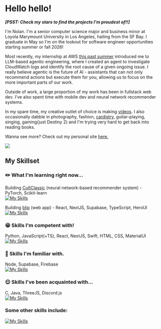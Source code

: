 # Hello hello!

***[PSST: Check my stars to find the projects I'm proudest of!!]***


I'm Nolan. I'm a senior computer science major and business minor at Loyola Marymount University in Los Angeles, hailing from the SF Bay. I graduate in May so I'm on the lookout for software engineer opportunities starting summer or fall 2026! 

Most recently, my internship at AWS [this past summer](https://lnkd.in/p/gsUnkYyn) introduced me to LLM-based agentic engineering, where I created an agent to investigate CloudWatch logs and identify the root cause of a given ongoing issue. I really believe agentic is the future of AI - assistants that can not only recommend actions but execute them for you, allowing us to focus on the more important parts of our work. 

Outside of work, a large proportion of my work has been in fullstack web dev. I've also spent time with mobile dev and neural network recommender systems. 

In my spare time, my creative outlet of choice is making [videos](https://www.youtube.com/@nolndn). I also occasionally dabble in photography, fashion, [cardistry](https://sabukaru.online/articles/the-last-living-niche-subculture-a-talk-with-anyone-master-of-cards), guitar-playing, singing, gaming(just Destiny 2) and I'm trying very hard to get back into reading books.

Wanna see more? Check out my personal site [here.](https://nndpznn.github.io/)

![](https://komarev.com/ghpvc/?username=nndpznn&color=102BEF)

## My Skillset

### :pencil2: What I'm learning right now...
Building [CultClassic](https://github.com/nndpznn/cultclassic) (neural network-based recommender system) - PyTorch, Scikit-learn\
[![My Skills](https://skillicons.dev/icons?i=pytorch,sklearn)](https://skillicons.dev)

Building [blip](https://github.com/nndpznn/blip) (web app) - React, NextJS, Supabase, TypeScript, HeroUI\
[![My Skills](https://skillicons.dev/icons?i=react,nextjs,supabase,ts)](https://skillicons.dev)

### :grin: Skills I'm competent with!
Python, JavaScript(+TS), React, NextJS, Swift, HTML, CSS, MaterialUI\
[![My Skills](https://skillicons.dev/icons?i=py,js,ts,react,nextjs,swift,html,css,materialui)](https://skillicons.dev)

### :slightly_smiling_face: Skills I'm familiar with.
Node, Supabase, Firebase\
[![My Skills](https://skillicons.dev/icons?i=nodejs,supabase,firebase)](https://skillicons.dev)

### :relieved: Skills I've been acquainted with...
C, Java, ThreeJS, Discord.js\
[![My Skills](https://skillicons.dev/icons?i=c,java,threejs,bots)](https://skillicons.dev)

### Some other skills include:
[![My Skills](https://skillicons.dev/icons?i=github,vscode,figma,ps,ableton,postman)](https://skillicons.dev)

<!--
**nndpznn/nndpznn** is a ✨ _special_ ✨ repository because its `README.md` (this file) appears on your GitHub profile.

Here are some ideas to get you started:

- 🔭 I’m currently working on ...
- 🌱 I’m currently learning ...
- 👯 I’m looking to collaborate on ...
- 🤔 I’m looking for help with ...
- 💬 Ask me about ...
- 📫 How to reach me: ...
- 😄 Pronouns: ...
- ⚡ Fun fact: ...
-->
